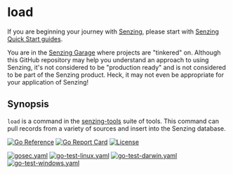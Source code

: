 # load

If you are beginning your journey with
[Senzing](https://senzing.com/),
please start with
[Senzing Quick Start guides](https://docs.senzing.com/quickstart/).

You are in the
[Senzing Garage](https://github.com/senzing-garage)
where projects are "tinkered" on.
Although this GitHub repository may help you understand an approach to using Senzing,
it's not considered to be "production ready" and is not considered to be part of the Senzing product.
Heck, it may not even be appropriate for your application of Senzing!

## Synopsis

`load` is a command in the
[senzing-tools](https://github.com/Senzing/senzing-tools)
suite of tools.
This command can pull records from a variety of sources and insert into the Senzing database.

[![Go Reference](https://pkg.go.dev/badge/github.com/senzing-garage/load.svg)](https://pkg.go.dev/github.com/senzing-garage/load)
[![Go Report Card](https://goreportcard.com/badge/github.com/senzing-garage/load)](https://goreportcard.com/report/github.com/senzing-garage/load)
[![License](https://img.shields.io/badge/License-Apache2-brightgreen.svg)](https://github.com/senzing-garage/load/blob/main/LICENSE)

[![gosec.yaml](https://github.com/senzing-garage/load/actions/workflows/gosec.yaml/badge.svg)](https://github.com/senzing-garage/load/actions/workflows/gosec.yaml)
[![go-test-linux.yaml](https://github.com/senzing-garage/load/actions/workflows/go-test-linux.yaml/badge.svg)](https://github.com/senzing-garage/load/actions/workflows/go-test-linux.yaml)
[![go-test-darwin.yaml](https://github.com/senzing-garage/load/actions/workflows/go-test-darwin.yaml/badge.svg)](https://github.com/senzing-garage/load/actions/workflows/go-test-darwin.yaml)
[![go-test-windows.yaml](https://github.com/senzing-garage/load/actions/workflows/go-test-windows.yaml/badge.svg)](https://github.com/senzing-garage/load/actions/workflows/go-test-windows.yaml)
